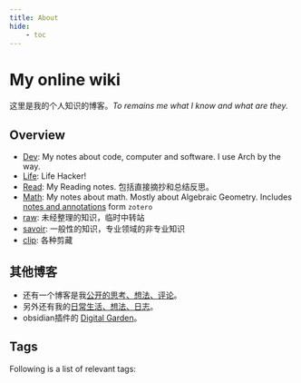 ```yaml
---
title: About
hide:
    - toc
---
```


# My online wiki

这里是我的个人知识的博客。*To remains me what I know and what are they.*

## Overview

- [Dev](/wiki/dev/index): My notes about code, computer and software. I use Arch by the way.
- [Life](/wiki/life/index): Life Hacker!
- [Read](/wiki/read/index): My Reading notes. 包括直接摘抄和总结反思。
- [Math](/wiki/math/index): My notes about math. Mostly about Algebraic Geometry. Includes [notes and annotations](/wiki/math/zotero) form `zotero`
- [raw](/wiki/raw/index): 未经整理的知识，临时中转站
- [savoir](/wiki/savoir/index): 一般性的知识，专业领域的非专业知识
- [clip](/wiki/clip/index): 各种剪藏


## 其他博客

- 还有一个博客是我[公开的思考、想法、评论](/hexo)。
- 另外还有我的[日常生活、想法、日志](/hugo)。
- obsidian插件的 [Digital Garden](https://hiraeth-dg.netlify.app/)。

## Tags

Following is a list of relevant tags:

<!-- material/tags -->
